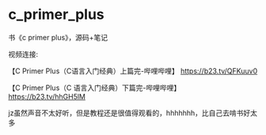# c_primer_plus
书《c primer plus》，源码+笔记


视频连接:

【C Primer Plus（C语言入门经典）上篇完-哔哩哔哩】 https://b23.tv/QFKuuv0


【C Primer Plus（C 语言入门经典）下篇完-哔哩哔哩】 https://b23.tv/hhGH5lM


jz虽然声音不太好听，但是教程还是很值得观看的，hhhhhhh，比自己去啃书好太多
